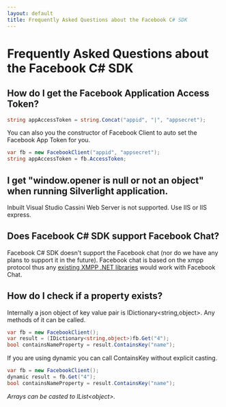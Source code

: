```yaml
---
layout: default
title: Frequently Asked Questions about the Facebook C# SDK
---
```


# Frequently Asked Questions about the Facebook C# SDK

## How do I get the Facebook Application Access Token?

```csharp
string appAccessToken = string.Concat("appid", "|", "appsecret");
```

You can also you the constructor of Facebook Client to auto set the Facebook App Token for you.

```csharp
var fb = new FacebookClient("appid", "appsecret");
string appAccessToken = fb.AccessToken;
```
## I get "window.opener is null or not an object" when running Silverlight application.
Inbuilt Visual Studio Cassini Web Server is not supported. Use IIS or IIS express.

## Does Facebook C# SDK support Facebook Chat?
Facebook C# SDK doesn't support the Facebook chat (nor do we have any plans to support it in the future). Facebook chat is based on the xmpp protocol thus any [existing XMPP .NET libraries](http://xmpp.org/xmpp-software/libraries/) would work with Facebook Chat.

## How do I check if a property exists?
Internally a json object of key value pair is IDictionary&lt;string,object&gt;. Any methods of it can be called.

```csharp
var fb = new FacebookClient();
var result = (IDictionary<string,object>)fb.Get("4");
bool containsNameProperty = result.ContainsKey("name");
```

If you are using dynamic you can call ContainsKey without explicit casting.

```csharp
var fb = new FacebookClient();
dynamic result = fb.Get("4");
bool containsNameProperty = result.ContainsKey("name");
```

_Arrays can be casted to IList&lt;object&gt;._